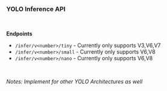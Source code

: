 ### **YOLO Inference API**

<br>

**Endpoints**

- `/infer/v<number>/tiny` - Currently only supports V3,V6,V7
- `/infer/v<number>/small` - Currently only supports V6,V8
- `/infer/v<number>/nano` - Currently only supports V6,V8

<br>

*Notes: Implement for other YOLO Architectures as well*
